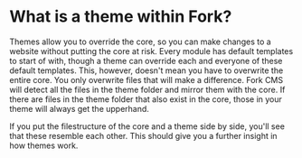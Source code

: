 # What is a theme within Fork?

Themes allow you to override the core, so you can make changes to a website without putting the core at risk. Every module has default templates to start of with, though a theme can override each and everyone of these default templates. This, however, doesn't mean you have to overwrite the entire core. You only overwrite files that will make a difference. Fork CMS will detect all the files in the theme folder and mirror them with the core. If there are files in the theme folder that also exist in the core, those in your theme will always get the upperhand.

If you put the filestructure of the core and a theme side by side, you'll see that these resemble each other. This should give you a further insight in how themes work.